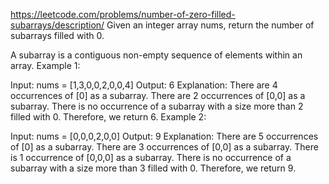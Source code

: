 https://leetcode.com/problems/number-of-zero-filled-subarrays/description/
Given an integer array nums, return the number of subarrays filled with 0.

A subarray is a contiguous non-empty sequence of elements within an array.
Example 1:

Input: nums = [1,3,0,0,2,0,0,4]
Output: 6
Explanation:
There are 4 occurrences of [0] as a subarray.
There are 2 occurrences of [0,0] as a subarray.
There is no occurrence of a subarray with a size more than 2 filled with 0. Therefore, we return 6.
Example 2:

Input: nums = [0,0,0,2,0,0]
Output: 9
Explanation:
There are 5 occurrences of [0] as a subarray.
There are 3 occurrences of [0,0] as a subarray.
There is 1 occurrence of [0,0,0] as a subarray.
There is no occurrence of a subarray with a size more than 3 filled with 0. Therefore, we return 9.